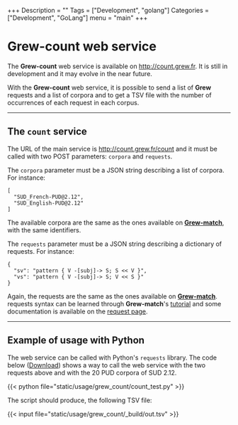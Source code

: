 +++
Description = ""
Tags = ["Development", "golang"]
Categories = ["Development", "GoLang"]
menu = "main"
+++

# Grew-count web service

The **Grew-count** web service is available on http://count.grew.fr.
It is still in development and it may evolve in the near future.

With the **Grew-count** web service, it is possible to send a list of **Grew** requests and a list of corpora and to get a TSV file with the number of occurrences of each request in each corpus.

---

## The `count` service

The URL of the main service is http://count.grew.fr/count and it must be called with two POST parameters: `corpora` and `requests`.

The `corpora` parameter must be a JSON string describing a list of corpora. For instance:

```json_alt
[
  "SUD_French-PUD@2.12",
  "SUD_English-PUD@2.12"
]
```

The available corpora are the same as the ones available on **[Grew-match](http://match.grew.fr)**, with the same identifiers.

The `requests` parameter must be a JSON string describing a dictionary of requests. For instance:

```json_alt
{
  "sv": "pattern { V -[subj]-> S; S << V }",
  "vs": "pattern { V -[subj]-> S; V << S }"
}
```

Again, the requests are the same as the ones available on **[Grew-match](http://match.grew.fr)**.
requests syntax can be learned through **Grew-match**'s [tutorial](http://match.grew.fr?tutorial=yes) and some documentation is available on the [request page](../../doc/request).

---

## Example of usage with Python

The web service can be called with Python's `requests` library.
The code below ([Download](count_test.py)) shows a way to call the web service with the two requests above and with the 20 PUD corpora of SUD 2.12.

{{< python file="static/usage/grew_count/count_test.py" >}}

The script should produce, the following TSV file:

{{< input file="static/usage/grew_count/_build/out.tsv" >}}
